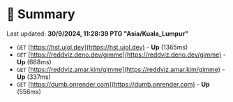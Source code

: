 # 📖 Summary
Last updated: **30/9/2024, 11:28:39 PTG "Asia/Kuala_Lumpur"**

- `GET` [https://hst.ujol.dev](https://hst.ujol.dev) - **Up** (1365ms)
- `GET` [https://reddviz.deno.dev/gimme](https://reddviz.deno.dev/gimme) - **Up** (668ms)
- `GET` [https://reddviz.amar.kim/gimme](https://reddviz.amar.kim/gimme) - **Up** (337ms)
- `GET` [https://dumb.onrender.com](https://dumb.onrender.com) - **Up** (556ms)
